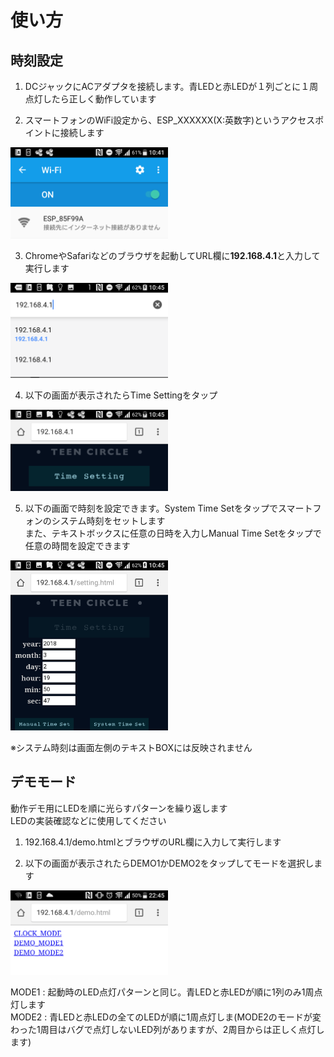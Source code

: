 # 使い方
## 時刻設定  
  
1. DCジャックにACアダプタを接続します。青LEDと赤LEDが１列ごとに１周点灯したら正しく動作しています  
  
2. スマートフォンのWiFi設定から、ESP_XXXXXX(X:英数字)というアクセスポイントに接続します  
<img src="../image/image_usage_1.png" width=50%>  
  
3. ChromeやSafariなどのブラウザを起動してURL欄に**192.168.4.1**と入力して実行します  
<img src="../image/image_usage_2.png" width=50%>  
  
4. 以下の画面が表示されたらTime Settingをタップ    
<img src="../image/image_usage_3.png" width=50%>  
  
5. 以下の画面で時刻を設定できます。System Time Setをタップでスマートフォンのシステム時刻をセットします  
また、テキストボックスに任意の日時を入力しManual Time Setをタップで任意の時間を設定できます  
<img src="../image/image_usage_4.png" width=50%>  
  
※システム時刻は画面左側のテキストBOXには反映されません  
  
## デモモード  
  
動作デモ用にLEDを順に光らすパターンを繰り返します  
LEDの実装確認などに使用してください  
1. 192.168.4.1/demo.htmlとブラウザのURL欄に入力して実行します  
  
2. 以下の画面が表示されたらDEMO1かDEMO2をタップしてモードを選択します  
  
<img src="../image/image_usage_5.png" width=50%>  
  
MODE1 : 起動時のLED点灯パターンと同じ。青LEDと赤LEDが順に1列のみ1周点灯します  
MODE2 : 青LEDと赤LEDの全てのLEDが順に1周点灯しま(MODE2のモードが変わった1周目はバグで点灯しないLED列がありますが、2周目からは正しく点灯します)  